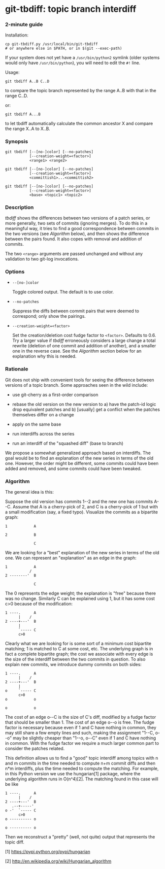 git-tbdiff: topic branch interdiff
==================================

### 2-minute guide

Installation:

    cp git-tbdiff.py /usr/local/bin/git-tbdiff
    # or anywhere else in $PATH, or in $(git --exec-path)

If your system does not yet have a `/usr/bin/python2` symlink (older
systems would only have `/usr/bin/python`), you will need to edit the
`#!` line.

Usage:

    git tbdiff A..B C..D

to compare the topic branch represented by the range A..B with that in
the range C..D.

or:

    git tbdiff A...B

to let tbdiff automatically calculate the common ancestor X and
compare the range X..A to X..B.

### Synopsis

    git tbdiff [--[no-]color] [--no-patches]
               [--creation-weight=<factor>]
               <range1> <range2>

    git tbdiff [--[no-]color] [--no-patches]
               [--creation-weight=<factor>]
               <committish1>...<committish2>

    git tbdiff [--[no-]color] [--no-patches]
               [--creation-weight=<factor>]
               <base> <topic1> <topic2>

### Description

_tbdiff_ shows the differences between two versions of a patch series,
or more generally, two sets of commits (ignoring merges).
To do this in a meaningful way, it tries to find a good correspondence
between commits in the two versions (see _Algorithm_ below), and then
shows the difference between the pairs found.  It also copes with
removal and addition of commits.

The two `<range>` arguments are passed unchanged and without any
validation to two git-log invocations.


### Options

* `--[no-]color`

  Toggle colored output.  The default is to use color.

* `--no-patches`

  Suppress the diffs between commit pairs that were deemed to
  correspond; only show the pairings.

* `--creation-weight=<factor>`

  Set the creation/deletion cost fudge factor to `<factor>`.
  Defaults to 0.6.  Try a larger value if _tbdiff_ erroneously
  considers a large change a total rewrite (deletion of one
  commit and addition of another), and a smaller one in the
  reverse case.  See the _Algorithm_ section below for an
  explanation why this is needed.


### Rationale

Git does not ship with convenient tools for seeing the difference
between versions of a topic branch.  Some approaches seen in the wild
include:

* use git-cherry as a first-order comparison

* rebase the old version on the new version to a) have the patch-id
  logic drop equivalent patches and b) [usually] get a conflict when
  the patches themselves differ on a change

* apply on the same base

* run interdiffs across the series

* run an interdiff of the "squashed diff" (base to branch)

We propose a somewhat generalized approach based on interdiffs.  The
goal would be to find an explanation of the new series in terms of the
old one.  However, the order might be different, some commits could
have been added and removed, and some commits could have been tweaked.


### Algorithm

The general idea is this:

Suppose the old version has commits 1--2 and the new one has commits
A--C.  Assume that A is a cherry-pick of 2, and C is a cherry-pick of
1 but with a small modification (say, a fixed typo).  Visualize the
commits as a bipartite graph:

    1            A

    2            B

                 C

We are looking for a "best" explanation of the new series in terms of
the old one.  We can represent an "explanation" as an edge in the
graph:


    1            A
               /
    2 --------'  B

                 C

The 0 represents the edge weight; the explanation is "free" because
there was no change.  Similarly C can be explained using 1, but it has
some cost c>0 because of the modification:


    1 ----.      A
          |    /
    2 ----+---'  B
          |
          `----- C
          c>0

Clearly what we are looking for is some sort of a minimum cost
bipartite matching; 1 is matched to C at some cost, etc.  The
underlying graph is in fact a complete bipartite graph; the cost we
associate with every edge is the size of the interdiff between the two
commits in question.  To also explain new commits, we introduce dummy
commits on both sides:

    1 ----.      A
          |    /
    2 ----+---'  B
          |
    o     `----- C
          c>0
    o            o

    o            o

The cost of an edge o--C is the size of C's diff, modified by a fudge
factor that should be smaller than 1.  The cost of an edge o--o is
free.  The fudge factor is necessary because even if 1 and C have
nothing in common, they may still share a few empty lines and such,
making the assignment "1--C, o--o" may be slightly cheaper than "1--o,
o--C" even if 1 and C have nothing in common.  With the fudge factor
we require a much larger common part to consider the patches related.

This definition allows us to find a "good" topic interdiff among
topics with n and m commits in the time needed to compute n+m commit
diffs and then n*m interdiffs, plus the time needed to compute the
matching.  For example, in this Python version we use the hungarian[1]
package, where the underlying algorithm runs in O(n^4)[2].   The
matching found in this case will be like

    1 ----.      A
          |    /
    2 ----+---'  B
       .--+-----'
    o -'  `----- C
          c>0
    o ---------- o

    o ---------- o

Then we reconstruct a "pretty" (well, not quite) output that
represents the topic diff.



[1]  https://pypi.python.org/pypi/hungarian

[2]  http://en.wikipedia.org/wiki/Hungarian_algorithm
